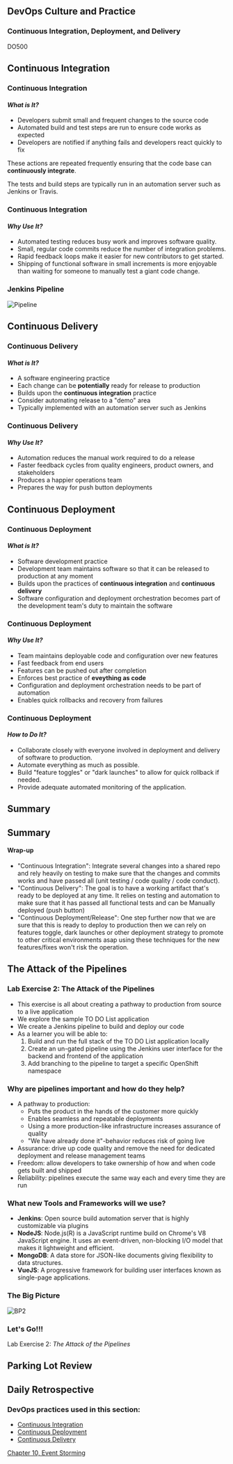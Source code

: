 <!-- .slide: data-background-image="images/RH_NewBrand_Background.png" -->
## DevOps Culture and Practice <!-- {_class="course-title"} -->
### Continuous Integration, Deployment, and Delivery <!-- {_class="title-color"} -->
DO500 <!-- {_class="title-color"} -->



<!-- .slide: id="continuous-integration" -->
## Continuous Integration



### Continuous Integration
#### _What is It?_
* Developers submit small and frequent changes to the source code
* Automated build and test steps are run to ensure code works as expected
* Developers are notified if anything fails and developers react quickly to fix

These actions are repeated frequently ensuring that the code base can **continuously integrate**.

The tests and build steps are typically run in an automation server such as Jenkins or Travis.



### Continuous Integration
#### _Why Use It?_
* Automated testing reduces busy work and improves software quality.
* Small, regular code commits reduce the number of integration problems.
* Rapid feedback loops make it easier for new contributors to get started.
* Shipping of functional software in small increments is more enjoyable than
waiting for someone to manually test a giant code change.



### Jenkins Pipeline
![Pipeline](images/cicd/pipeline.png)



<!-- .slide: id="continuous-delivery"-->
## Continuous Delivery



### Continuous Delivery
#### _What is It?_
* A software engineering practice
* Each change can be **potentially** ready for release to production
* Builds upon the **continuous integration** practice
* Consider automating release to a "demo" area
* Typically implemented with an automation server such as Jenkins



### Continuous Delivery
#### _Why Use It?_
* Automation reduces the manual work required to do a release
* Faster feedback cycles from quality engineers, product owners, and stakeholders
* Produces a happier operations team
* Prepares the way for push button deployments



<!--.slide: id="continuous-deploymen" -->
## Continuous Deployment



### Continuous Deployment
#### _What is It?_
* Software development practice
* Development team maintains software so that it can be released to production at any moment
* Builds upon the practices of **continuous integration** and **continuous delivery**
* Software configuration and deployment orchestration becomes part of the
development team's duty to maintain the software



### Continuous Deployment
#### _Why Use It?_
* Team maintains deployable code and configuration over new features
* Fast feedback from end users
* Features can be pushed out after completion
* Enforces best practice of **eveything as code**
* Configuration and deployment orchestration needs to be part of automation
* Enables quick rollbacks and recovery from failures



### Continuous Deployment
#### _How to Do It?_
* Collaborate closely with everyone involved in deployment and delivery of software
to production.
* Automate everything as much as possible.
* Build "feature toggles" or "dark launches" to allow for quick rollback if needed.
* Provide adequate automated monitoring of the application.



<!-- .slide: id="pre-attack-pipelines-summary"-->
## Summary



<!-- .slide: id="pre-attack-pipelines-summary"-->
## Summary
#### Wrap-up
* "Continuous Integration": Integrate several changes into a shared repo and rely heavily on testing to make sure that the changes and commits works and have passed all (unit testing / code quality / code conduct).
* "Continuous Delivery": The goal is to have a working artifact that's ready to be deployed at any time. It relies on testing and automation to make sure that it has passed all functional tests and can be Manually deployed (push button)
* "Continuous Deployment/Release": One step further now that we are sure that this is ready to deploy to production then we can rely on features toggle, dark launches or other deployment strategy to promote to other critical environments asap using these techniques for the new features/fixes won't risk the operation.



<!-- .slide: id="attack-pipelines"-->
## The Attack of the Pipelines



### Lab Exercise 2: The Attack of the Pipelines
* This exercise is all about creating a pathway to production from source
to a live application
* We explore the sample TO DO List application
* We create a Jenkins pipeline to build and deploy our code
* As a learner you will be able to:
  1. Build and run the full stack of the TO DO List application locally
  2. Create an un-gated pipeline using the Jenkins user interface for
  the backend and frontend of the application
  3. Add branching to the pipeline to target a specific OpenShift namespace




### Why are pipelines important and how do they help?
* A pathway to production:
  * Puts the product in the hands of the customer more quickly
  * Enables seamless and repeatable deployments
  * Using a more production-like infrastructure increases assurance of quality
  * "We have already done it"-behavior reduces risk of going live
* Assurance: drive up code quality and remove the need for dedicated deployment
and release management teams
* Freedom: allow developers to take ownership of how and when code gets built and shipped
* Reliability: pipelines execute the same way each and every time they are run



### What new Tools and Frameworks will we use?
* **Jenkins**: Open source build automation server that is highly customizable
via plugins
* **NodeJS**: Node.js(R) is a JavaScript runtime build on Chrome's V8 JavaScript
engine. It uses an event-driven, non-blocking I/O model that makes it lightweight and efficient.
* **MongoDB**: A data store for JSON-like documents giving flexibility to data structures.
* **VueJS**: A progressive framework for building user interfaces known as single-page
applications.



### The Big Picture
![BP2](images/cicd/bp-2-attack-pipelines.jpg)



### Let's Go!!!
Lab Exercise 2: _The Attack of the Pipelines_



## Parking Lot Review



## Daily Retrospective



<!-- .slide: data-background-image="images/chef-background.png", class="white-style" -->
### DevOps practices used in this section:
- [Continuous Integration](https://openpracticelibrary.com/practice/continuous-integration)
- [Continuous Deployment](https://openpracticelibrary.com/practice/continuous-deployment)
- [Continuous Delivery](https://openpracticelibrary.com/practice/continuous-delivery)



<!-- .slide: data-background-image="css/images/RH_Chapter_Title_Background2.png", class="white-style" -->
[Chapter 10, Event Storming](chapter10.html)
